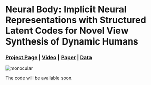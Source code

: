 # Neural Body: Implicit Neural Representations with Structured Latent Codes for Novel View Synthesis of Dynamic Humans
### [Project Page](https://zju3dv.github.io/neuralbody) | [Video](https://www.youtube.com/watch?v=BPCAMeBCE-8) | [Paper]() | [Data]()

![monocular](https://zju3dv.github.io/neuralbody/images/monocular.gif)

The code will be available soon.
